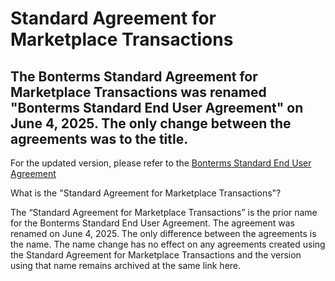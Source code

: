 # Standard Agreement for Marketplace Transactions

## The Bonterms Standard Agreement for Marketplace Transactions was renamed "Bonterms Standard End User Agreement" on June 4, 2025. The only change between the agreements was to the title.

For the updated version, please refer to the [Bonterms Standard End User Agreement](https://github.com/Bonterms/Bonterms-Standard-End-User-Agreement/)

What is the "Standard Agreement for Marketplace Transactions"?

The “Standard Agreement for Marketplace Transactions” is the prior name for the Bonterms Standard End User Agreement. The agreement was renamed on June 4, 2025. The only difference between the agreements is the name. The name change has no effect on any agreements created using the Standard Agreement for Marketplace Transactions and the version using that name remains archived at the same link here.

